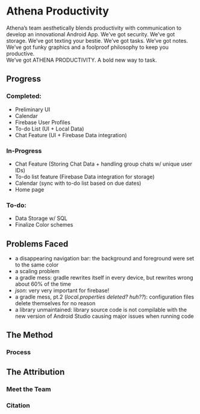 # Athena Productivity

Athena’s team aesthetically blends productivity with communication to develop an innovational Android App. We’ve got security. We’ve got storage. We’ve got texting your bestie. We’ve got tasks. We’ve got notes. We’ve got funky graphics and a foolproof philosophy to keep you productive. <br>
We’ve got ATHENA PRODUCTIVITY. A bold new way to task.

## Progress
### Completed: 
- Preliminary UI
- Calendar
- Firebase User Profiles
- To-do List (UI + Local Data)
- Chat Feature (UI + Firebase Data integration)

### In-Progress
- Chat Feature (Storing Chat Data + handling group chats w/ unique user IDs)
- To-do list feature (Firebase Data integration for storage)
- Calendar (sync with to-do list based on due dates)
- Home page

### To-do:
- Data Storage w/ SQL
- Finalize Color schemes

## Problems Faced
- a disappearing navigation bar: the background and foreground were set to the same color
- a scaling problem
- a gradle mess: gradle rewrites itself in every device, but rewrites wrong about 60% of the time
- _json_: very very important for firebase!
- a gradle mess, pt.2 (_local.properties deleted? huh??_): configuration files delete themselves for no reason
- a library unmaintained: library source code is not compilable with the new version of Android Studio causing major issues when running code

## The Method
### Process

## The Attribution
### Meet the Team
### Citation
